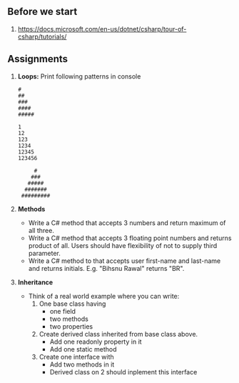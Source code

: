 ## Before we start
1. https://docs.microsoft.com/en-us/dotnet/csharp/tour-of-csharp/tutorials/


## Assignments
1. **Loops:** Print following patterns in console

     ```
     #
     ##
     ###
     ####
     #####
     ```
     ```
     1
     12
     123
     1234
     12345
     123456
     ```
     ```
          #
         ###
        #####
       #######
      #########
      ```
1. **Methods**
     * Write a C# method that accepts 3 numbers and return maximum of all three.
     * Write a C# method that accepts 3 floating point numbers and returns product of all. Users should have flexibility of not to supply third parameter.
     * Write a C# method to that accepts user first-name and last-name and returns initials. E.g. "Bihsnu Rawal" returns "BR".
1. **Inheritance**
     * Think of a real world example where you can write:
          1. One base class having
               * one field
               * two methods
               * two properties
          2. Create derived class inherited from base class above.
               * Add one readonly property in it
               * Add one static method
          3. Create one interface with
               * Add two methods in it
               * Derived class on 2 should inplement this interface
